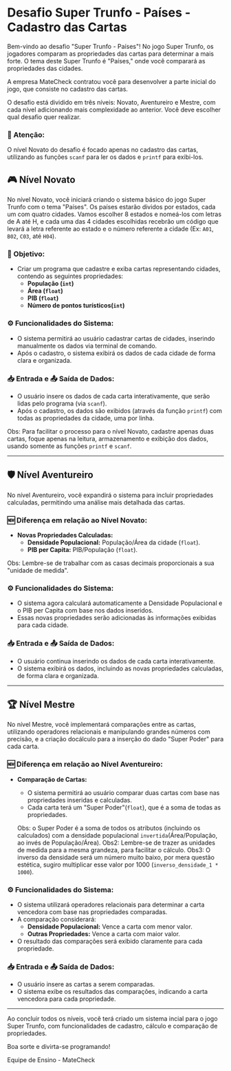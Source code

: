 # Desafio Super Trunfo - Países - Cadastro das Cartas 

Bem-vindo ao desafio "Super Trunfo - Países"! No jogo Super Trunfo, os jogadores comparam as propriedades das cartas para determinar a mais forte. O tema deste Super Trunfo é "Países," onde você comparará as propriedades das cidades.

A empresa MateCheck contratou você para desenvolver a parte inicial do jogo, que consiste no cadastro das cartas.

O desafio está dividido em três níveis: Novato, Aventureiro e Mestre, com cada nível adicionando mais complexidade ao anterior. Você deve escolher qual desafio quer realizar.

### 🚨 Atenção: 
O nível Novato do desafio é focado apenas no cadastro das cartas, utilizando as funções `scanf` </mark> para ler os dados e `printf` para exibi-los.

## 🎮 Nível Novato

No nível Novato, você iniciará criando o sistema básico do jogo Super Trunfo com o tema "Países". Os países estarão dividos por estados, cada um com quatro cidades. Vamos escolher 8 estados e nomeá-los com letras de A até H, e cada uma das 4 cidades escolhidas recebrão um código que levará a letra referente ao estado e o número referente a cidade (Ex: `A01`, `B02`, `C03`, até `H04`). 

### 🚩 Objetivo:
- Criar um programa que cadastre e exiba cartas representando cidades, contendo as seguintes propriedades:
  - **População (`int`)**
  - **Área (`float`)**
  - **PIB (`float`)**
  - **Número de pontos turísticos(`int`)**
  
### ⚙️ Funcionalidades do Sistema:
- O sistema permitirá ao usuário cadastrar cartas de cidades, inserindo manualmente os dados via terminal de comando.
- Após o cadastro, o sistema exibirá os dados de cada cidade de forma clara e organizada.

### 📥 Entrada e 📤 Saída de Dados:
- O usuário insere os dados de cada carta interativamente, que serão lidas pelo programa (via `scanf`).
- Após o cadastro, os dados são exibidos (através da função `printf`) com todas as propriedades da cidade, uma por linha.

Obs: Para facilitar o processo para o nível Novato, cadastre apenas duas cartas, foque apenas na leitura, armazenamento e exibição dos dados,  usando somente as funções `printf` e `scanf`.

---

## 🛡️ Nível Aventureiro

No nível Aventureiro, você expandirá o sistema para incluir propriedades calculadas, permitindo uma análise mais detalhada das cartas.

### 🆕 Diferença em relação ao Nível Novato:
- **Novas Propriedades Calculadas:**
  - **Densidade Populacional:** População/Área da cidade (`float`).
  - **PIB per Capita:** PIB/População (`float`).
 
Obs: Lembre-se de trabalhar com as casas decimais proporcionais a sua "unidade de medida".

### ⚙️ Funcionalidades do Sistema:
- O sistema agora calculará automaticamente a Densidade Populacional e o PIB per Capita com base nos dados inseridos.
- Essas novas propriedades serão adicionadas às informações exibidas para cada cidade.

### 📥 Entrada e 📤 Saída de Dados:
- O usuário continua inserindo os dados de cada carta interativamente.
- O sistema exibirá os dados, incluindo as novas propriedades calculadas, de forma clara e organizada.

---

## 🏆 Nível Mestre

No nível Mestre, você implementará comparações entre as cartas, utilizando operadores relacionais e manipulando grandes números com precisão, e a criação docálculo para a inserção do dado "Super Poder" para cada carta.

### 🆕 Diferença em relação ao Nível Aventureiro:
- **Comparação de Cartas:**
  - O sistema permitirá ao usuário comparar duas cartas com base nas propriedades inseridas e calculadas.
  - Cada carta terá um "Super Poder"(`float`), que é a soma de todas as propriedades.
 
  Obs: o Super Poder é a soma de todos os atributos (incluindo os calculados) com a densidade populacional `invertida`(Área/População, ao invés de População/Área).
  Obs2: Lembre-se de trazer as unidades de medida para a mesma grandeza, para facilitar o cálculo.
  Obs3: O inverso da densidade será um número muito baixo, por mera questão estética, sugiro multiplicar esse valor por 1000 (`inverso_densidade_1 * 1000`).
  
### ⚙️ Funcionalidades do Sistema:
- O sistema utilizará operadores relacionais para determinar a carta vencedora com base nas propriedades comparadas.
- A comparação considerará:
  - **Densidade Populacional:** Vence a carta com menor valor.
  - **Outras Propriedades:** Vence a carta com maior valor.
- O resultado das comparações será exibido claramente para cada propriedade.

### 📥 Entrada e 📤 Saída de Dados:
- O usuário insere as cartas a serem comparadas.
- O sistema exibe os resultados das comparações, indicando a carta vencedora para cada propriedade.

---

Ao concluir todos os níveis, você terá criado um sistema incial para o jogo Super Trunfo, com funcionalidades de cadastro, cálculo e comparação de propriedades. 

Boa sorte e divirta-se programando!

Equipe de Ensino - MateCheck
